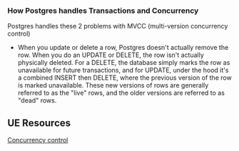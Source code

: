 
### How Postgres handles Transactions and Concurrency
Postgres handles these 2 problems with MVCC (multi-version concurrency control)
- When you update or delete a row, Postgres doesn't actually remove the row. When you do an UPDATE or DELETE, the row isn't actually physically deleted. For a DELETE, the database simply marks the row as unavailable for future transactions, and for UPDATE, under the hood it's a combined INSERT then DELETE, where the previous version of the row is marked unavailable. These new versions of rows are generally referred to as the "live" rows, and the older versions are referred to as "dead" rows.

## UE Resources
[Concurrency control](https://www.postgresql.org/docs/current/mvcc-intro.html)
